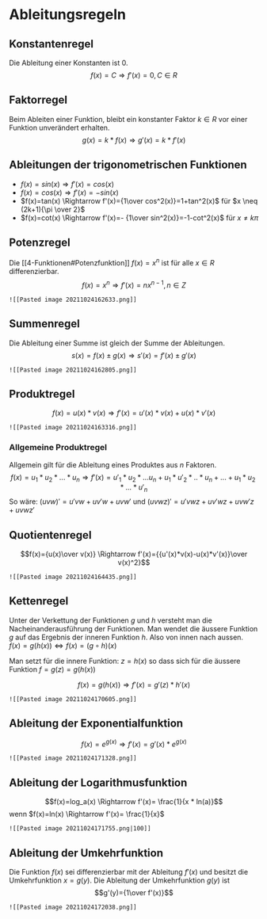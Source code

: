# Ableitungsregeln

## Konstantenregel

Die Ableitung einer Konstanten ist 0.
$$f(x)=C \Rightarrow f'(x)=0, C \in R$$

## Faktorregel

Beim Ableiten einer Funktion, bleibt ein konstanter Faktor $k \in R$ vor einer Funktion unverändert erhalten.
$$g(x)=k*f(x) \Rightarrow g'(x)=k*f'(x)$$

## Ableitungen der trigonometrischen Funktionen

- $f(x)=sin(x) \Rightarrow f'(x)=cos(x)$
- $f(x)=cos(x) \Rightarrow f'(x)=-sin(x)$
- $f(x)=tan(x) \Rightarrow f'(x)={1\over cos^2(x)}=1+tan^2(x)$ für $x \neq (2k+1){\pi \over 2}$
- $f(x)=cot(x) \Rightarrow f'(x)=- {1\over sin^2(x)}=-1-cot^2(x)$ für $x \neq k \pi$

## Potenzregel

Die [[4-Funktionen#Potenzfunktion]] $f(x) = x^n$ ist für alle $x \in R$ differenzierbar.
$$f(x)=x^n \Rightarrow f'(x)=nx^{n-1}, n \in Z$$

```ad-example
![[Pasted image 20211024162633.png]]
```

## Summenregel

Die Ableitung einer Summe ist gleich der Summe der Ableitungen.
$$s(x)=f(x)\pm g(x) \Rightarrow s'(x)=f'(x) \pm g'(x)$$

```ad-example
![[Pasted image 20211024162805.png]]
```

## Produktregel

$$f(x)=u(x)* v(x) \Rightarrow f'(x)=u'(x)*v(x) + u(x)*v'(x)$$

```ad-example
![[Pasted image 20211024163316.png]]
```

### Allgemeine Produktregel

Allgemein gilt für die Ableitung eines Produktes aus $n$ Faktoren.
$$f(x)=u_1*u_2*...*u_n \Rightarrow f'(x)=u'_1*u_2*...u_n+u_1*u'_2*..*u_n+...+u_1*u_2*...*u'_n$$
So wäre: $(uvw)'=u'vw+uv'w+uvw'$ und $(uvwz)'=u'vwz+uv'wz+uvw'z+uvwz'$

## Quotientenregel

$$f(x)={u(x)\over v(x)} \Rightarrow f'(x)={{u'(x)*v(x)-u(x)*v'(x)}\over v(x)^2}$$

```ad-example
![[Pasted image 20211024164435.png]]
```

## Kettenregel

Unter der Verkettung der Funktionen $g$ und $h$ versteht man die Nacheinanderausführung der Funktionen. Man wendet die äussere Funktion $g$ auf das Ergebnis der inneren Funktion $h$. Also von innen nach aussen.
$f(x)=g(h(x)) \iff f(x)=(g \circ h)(x)$

Man setzt für die innere Funktion: $z=h(x)$
so dass sich für die äussere Funktion $f=g(z)=g(h(x))$

$$f(x)=g(h(x)) \Rightarrow f'(x)=g'(z)*h'(x)$$

```ad-example
![[Pasted image 20211024170605.png]]
```

## Ableitung der Exponentialfunktion

$$f(x)=e^{g(x)} \Rightarrow f'(x)= g'(x)* e^{g(x)}$$

```ad-example
![[Pasted image 20211024171328.png]]
```

## Ableitung der Logarithmusfunktion

$$f(x)=log_a(x) \Rightarrow f'(x)= \frac{1}{x * ln(a)}$$
wenn $f(x)=ln(x) \Rightarrow f'(x)= \frac{1}{x}$

```ad-example
![[Pasted image 20211024171755.png|100]]
```

## Ableitung der Umkehrfunktion

Die Funktion $f(x)$ sei differenzierbar mit der Ableitung $f'(x)$ und besitzt die Umkehrfunktion $x = g(y)$. Die Ableitung der Umkehrfunktion $g(y)$ ist
$$g'(y)={1\over f'(x)}$$

```ad-example
![[Pasted image 20211024172038.png]]
```
